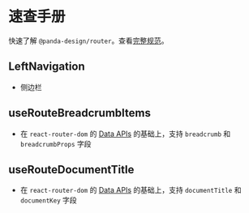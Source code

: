 # 速查手册

快速了解 `@panda-design/router`。查看[完整规范](https://panda-design-team.github.io/)。

## LeftNavigation

- 侧边栏

## useRouteBreadcrumbItems

- 在 `react-router-dom` 的 [Data APIs](https://reactrouter.com/en/main/routers/picking-a-router#data-apis) 的基础上，支持 `breadcrumb` 和 `breadcrumbProps` 字段

## useRouteDocumentTitle

- 在 `react-router-dom` 的 [Data APIs](https://reactrouter.com/en/main/routers/picking-a-router#data-apis) 的基础上，支持 `documentTitle` 和 `documentKey` 字段

